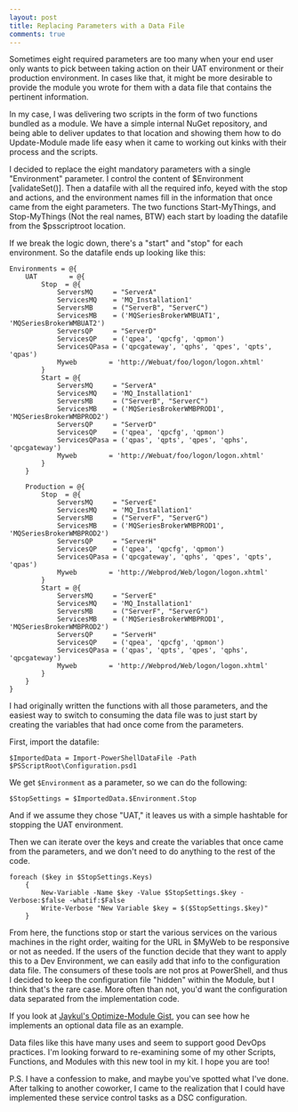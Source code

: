 ```yaml
---
layout: post
title: Replacing Parameters with a Data File
comments: true
---
```


Sometimes eight required parameters are too many when your end user only wants to pick between taking action on their UAT environment or their production environment.  In cases like that, it might be more desirable to provide the module you wrote for them with a data file that contains the pertinent information.

In my case, I was delivering two scripts in the form of two functions bundled as a module.  We have a simple internal NuGet repository, and being able to deliver updates to that location and showing them how to do Update-Module made life easy when it came to working out kinks 
with their process and the scripts.

I decided to replace the eight mandatory parameters with a single "Environment" parameter.  I control the content of $Environment [validateSet()]. Then a datafile with all the required info, keyed with the stop and actions, and the environment names fill in the information that once came from the eight parameters.  The two functions Start-MyThings, and Stop-MyThings (Not the real names, BTW) each start by loading the datafile from the $psscriptroot location.

If we break the logic down, there's a "start" and "stop" for each environment.  So the datafile ends up looking like this:

```
Environments = @{
    UAT        = @{
        Stop  = @{
            ServersMQ     = "ServerA"
            ServicesMQ    = 'MQ_Installation1'
            ServersMB     = ("ServerB", "ServerC")
            ServicesMB    = ('MQSeriesBrokerWMBUAT1', 'MQSeriesBrokerWMBUAT2')
            ServersQP     = "ServerD"
            ServicesQP    = ('qpea', 'qpcfg', 'qpmon')
            ServicesQPasa = ('qpcgateway', 'qphs', 'qpes', 'qpts', 'qpas')
            Myweb        = 'http://Webuat/foo/logon/logon.xhtml'
        }
        Start = @{
            ServersMQ     = "ServerA"
            ServicesMQ    = 'MQ_Installation1'
            ServersMB     = ("ServerB", "ServerC")
            ServicesMB    = ('MQSeriesBrokerWMBPROD1', 'MQSeriesBrokerWMBPROD2')
            ServersQP     = "ServerD"
            ServicesQP    = ('qpea', 'qpcfg', 'qpmon')
            ServicesQPasa = ('qpas', 'qpts', 'qpes', 'qphs', 'qpcgateway')
            Myweb        = 'http://Webuat/foo/logon/logon.xhtml'
        }
    }

    Production = @{
        Stop  = @{
            ServersMQ     = "ServerE"
            ServicesMQ    = 'MQ_Installation1'
            ServersMB     = ("ServerF", "ServerG")
            ServicesMB    = ('MQSeriesBrokerWMBPROD1', 'MQSeriesBrokerWMBPROD2')
            ServersQP     = "ServerH"
            ServicesQP    = ('qpea', 'qpcfg', 'qpmon')
            ServicesQPasa = ('qpcgateway', 'qphs', 'qpes', 'qpts', 'qpas')
            Myweb        = 'http://Webprod/Web/logon/logon.xhtml'
        }
        Start = @{
            ServersMQ     = "ServerE"
            ServicesMQ    = 'MQ_Installation1'
            ServersMB     = ("ServerF", "ServerG")
            ServicesMB    = ('MQSeriesBrokerWMBPROD1', 'MQSeriesBrokerWMBPROD2')
            ServersQP     = "ServerH"
            ServicesQP    = ('qpea', 'qpcfg', 'qpmon')
            ServicesQPasa = ('qpas', 'qpts', 'qpes', 'qphs', 'qpcgateway')
            Myweb        = 'http://Webprod/Web/logon/logon.xhtml'
        }
    }
}
```

I had originally written the functions with all those parameters, and the easiest way to switch to consuming the data file was to just start by creating the variables that had once come from the parameters.

First, import the datafile:
```
$ImportedData = Import-PowerShellDataFile -Path $PSScriptRoot\Configuration.psd1
```
We get `$Environment` as a parameter, so we can do the following:
```
$StopSettings = $ImportedData.$Environment.Stop
```
And if we assume they chose "UAT," it leaves us with a simple hashtable for stopping the UAT environment.

Then we can iterate over the keys and create the variables that once came from the parameters, and we don't need to do anything to the rest of the code.
```
foreach ($key in $StopSettings.Keys)
    {
        New-Variable -Name $key -Value $StopSettings.$key -Verbose:$false -whatif:$False
        Write-Verbose "New Variable $key = $($StopSettings.$key)"
    }
```

From here, the functions stop or start the various services on the various machines in the right order, waiting for the URL in $MyWeb to be responsive or not as needed.  If the users of the function decide that they want to apply this to a Dev Environment, we can easily add that info to the configuration data file.  The consumers of these tools are not pros at PowerShell, and thus I decided to keep the configuration file "hidden" within the Module, but I think that's the rare case.  More often than not, you'd want the configuration data separated from the implementation code.

If you look at [Jaykul's Optimize-Module Gist](https://gist.github.com/Jaykul/176c4aacc477a69b3d0fa86b4229503b#file-optimize-module-ps1 "Optimize-Module"), you can see how he implements an optional data file as an example.

Data files like this have many uses and seem to support good DevOps practices.  I'm looking forward to re-examining some of my other Scripts, Functions, and Modules with this new tool in my kit.  I hope you are too!

P.S. I have a confession to make, and maybe you've spotted what I've done.  After talking to another coworker, I came to the realization that I could have implemented these service control tasks as a DSC configuration.